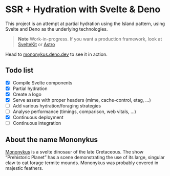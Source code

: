 # SSR + Hydration with Svelte & Deno

This project is an attempt at partial hydration using the Island pattern, using
Svelte and Deno as the underlying technologies.

> **Note** Work-in-progress. If you want a production framework, look at
> [SvelteKit](https://kit.svelte.dev) or [Astro](https://astro.build/)

Head to [mononykus.deno.dev](https://mononykus.deno.dev/) to see it in action.

## Todo list

- [x] Compile Svelte components
- [x] Partial hydration
- [x] Create a logo
- [X] Serve assets with proper headers (mime, cache-control, etag, …)
- [ ] Add various hydration/foraging strategies
- [ ] Analyse performance (timings, comparison, web vitals, …)
- [x] Continuous deployment
- [ ] Continuous integration

## About the name Mononykus

[Mononykus](https://en.wikipedia.org/wiki/Mononykus) is a svelte dinosaur of the
late Cretaceous. The show “Prehistoric Planet” has a scene demonstrating the use
of its large, singular claw to eat forage termite mounds. Mononykus was probably
covered in majestic feathers.
